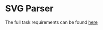 # SVG Parser
The full task requirements can be found [here](https://github.com/kalin-iliev/SVG/blob/master/Task.md)